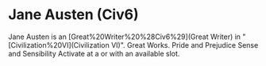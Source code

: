 # Jane Austen (Civ6)

Jane Austen is an [Great%20Writer%20%28Civ6%29](Great Writer) in "[Civilization%20VI](Civilization VI)".
Great Works.
Pride and Prejudice 
Sense and Sensibility
Activate at a or with an available slot.